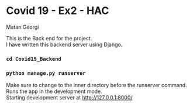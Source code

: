 # Covid 19 - Ex2 - HAC
Matan Georgi

This is the Back end for the project.\
I have written this backend server using Django.

### `cd Covid19_Backend`
### `python manage.py runserver`

Make sure to change to the inner directory before the runserver command.\
Runs the app in the development mode.\
Starting development server at http://127.0.0.1:8000/
